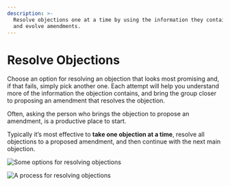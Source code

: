 ```yaml
---
description: >-
  Resolve objections one at a time by using the information they contain to make
  and evolve amendments.
---
```


# Resolve Objections

Choose an option for resolving an objection that looks most promising and, if that fails, simply pick another one. Each attempt will help you understand more of the information the objection contains, and bring the group closer to proposing an amendment that resolves the objection.

Often, asking the person who brings the objection to propose an amendment, is a productive place to start.

Typically it’s most effective to **take one objection at a time**, resolve all objections to a proposed amendment, and then continue with the next main objection.

![Some options for resolving objections](https://patterns.sociocracy30.org/img/agreements/resolve-objections.png)

![A process for resolving objections](https://patterns.sociocracy30.org/img/agreements/resolve-objections-process.png)

